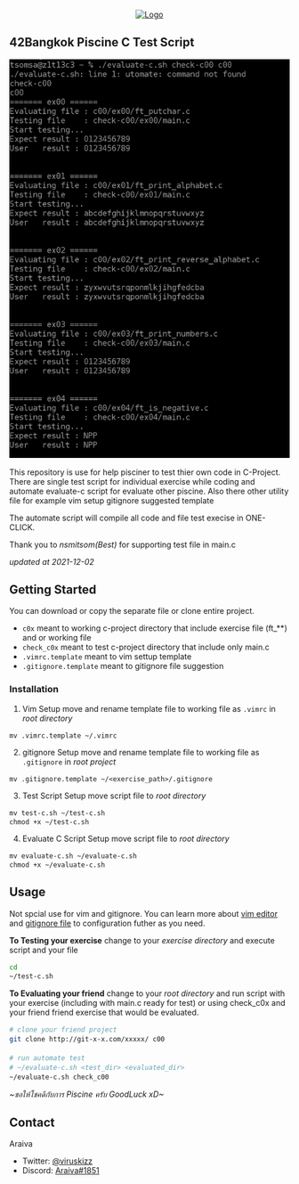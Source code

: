 <div id="top"></div>

<!-- PROJECT LOGO -->
<br />
<div align="center">
  <a href="https://github.com/viruskizz/42bangkok-piscinec-scripts/blob/main/logo-42-test-suite.png">
    <img src="images/logo.png" alt="Logo" width="80" height="80">
  </a>
</div>



<!-- ABOUT THE PROJECT -->
## 42Bangkok Piscine C Test Script

[![Product Name Screen Shot][product-screenshot]](https://github.com/viruskizz/42bangkok-piscinec-scripts)

This repository is use for help pisciner to test thier own code in C-Project. There are single test script for individual exercise while coding and automate evaluate-c script for evaluate other piscine. Also there other utility file for example vim setup gitignore suggested template 

The automate script will compile all code and file test execise in ONE-CLICK.

Thank you to *nsmitsom(Best)* for supporting test file in main.c

_updated at 2021-12-02_


<!-- GETTING STARTED -->
## Getting Started

You can download or copy the separate file or clone entire project.
- `c0x` meant to working c-project directory that include exercise file (ft_**) and or working file
- `check_c0x` meant to test c-project directory that include only main.c
- `.vimrc.template` meant to vim settup template
- `.gitignore.template`  meant to  gitignore file suggestion


### Installation

1. Vim Setup
move and rename template file to working file as `.vimrc` in _root directory_
```
mv .vimrc.template ~/.vimrc
```

2. gitignore Setup
move and rename template file to working file as `.gitignore` in _root project_
```
mv .gitignore.template ~/<exercise_path>/.gitignore
```

3. Test Script Setup
move script file to _root directory_
```
mv test-c.sh ~/test-c.sh
chmod +x ~/test-c.sh
```

4. Evaluate C Script Setup
move script file to _root directory_
```
mv evaluate-c.sh ~/evaluate-c.sh
chmod +x ~/evaluate-c.sh
```

<!-- USAGE EXAMPLES -->
## Usage

Not spcial use for vim and gitignore. You can learn more about [vim editor](https://www.vim.org/) and [gitignore file](https://git-scm.com/docs/gitignore) to configuration futher as you need.

**To Testing your exercise**
change to your _exercise directory_ and execute script and your file
```sh
cd
~/test-c.sh 
```
**To Evaluating your friend**
change to your _root directory_ and run script with your exercise (including with main.c ready for test) or using check_c0x and your friend friend exercise that would be evaluated.

```sh
# clone your friend project
git clone http://git-x-x.com/xxxxx/ c00

# run automate test
# ~/evaluate-c.sh <test_dir> <evaluated_dir>
~/evaluate-c.sh check_c00
```

_\~ขอให้โชคดีกับการ Piscine ครับ GoodLuck xD\~_

<!-- CONTACT -->
## Contact

Araiva
   - Twitter: [@viruskizz](https://mobile.twitter.com/viruskizz)
   - Discord: [Araiva#1851](https://discord.com/)


<!-- MARKDOWN LINKS & IMAGES -->
<!-- https://www.markdownguide.org/basic-syntax/#reference-style-links -->
[product-screenshot]: https://github.com/viruskizz/42bangkok-piscinec-scripts/blob/main/assets/evaluate-result-script.png